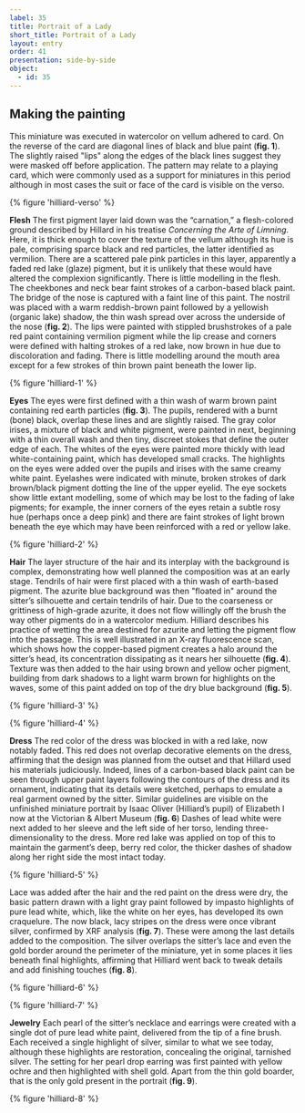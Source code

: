 ```yaml
---
label: 35
title: Portrait of a Lady
short_title: Portrait of a Lady
layout: entry
order: 41
presentation: side-by-side
object:
  - id: 35
---
```

## Making the painting  

This miniature was executed in watercolor on vellum adhered to card. On the reverse of the card are diagonal lines of black and blue paint (**fig. 1**). The slightly raised "lips" along the edges of the black lines suggest they were masked off before application. The pattern may relate to a playing card, which were commonly used as a support for miniatures in this period although in most cases the suit or face of the card is visible on the verso. 

{% figure 'hilliard-verso' %}
 
**Flesh** 
The first pigment layer laid down was the “carnation,” a flesh-colored ground described by Hillard in his treatise *Concerning the Arte of Limning*. Here, it is thick enough to cover the texture of the vellum although its hue is pale, comprising sparce black and red particles, the latter identified as vermilion. There are a scattered pale pink particles in this layer, apparently a faded red lake (glaze) pigment, but it is unlikely that these would have altered the complexion significantly. There is little modelling in the flesh. The cheekbones and neck bear faint strokes of a carbon-based black paint. The bridge of the nose is captured with a faint line of this paint. The nostril was placed with a warm reddish-brown paint followed by a yellowish (organic lake) shadow, the thin wash spread over across the underside of the nose (**fig. 2**). The lips were painted with stippled brushstrokes of a pale red paint containing vermilion pigment while the lip crease and corners were defined with halting strokes of a red lake, now brown in hue due to discoloration and fading. There is little modelling around the mouth area except for a few strokes of thin brown paint beneath the lower lip.

{% figure 'hilliard-1' %}

**Eyes** 
The eyes were first defined with a thin wash of warm brown paint containing red earth particles (**fig. 3**). The pupils, rendered with a burnt (bone) black, overlap these lines and are slightly raised. The gray color irises, a mixture of black and white pigment, were painted in next, beginning with a thin overall wash and then tiny, discreet stokes that define the outer edge of each. The whites of the eyes were painted more thickly with lead white-containing paint, which has developed small cracks. The highlights on the eyes were added over the pupils and irises with the same creamy white paint. Eyelashes were indicated with minute, broken strokes of dark brown/black pigment dotting the line of the upper eyelid. The eye sockets show little extant modelling, some of which may be lost to the fading of lake pigments; for example, the inner corners of the eyes retain a subtle rosy hue (perhaps once a deep pink) and there are faint strokes of light brown beneath the eye which may have been reinforced with a red or yellow lake. 

{% figure 'hilliard-2' %}
 
**Hair**
The layer structure of the hair and its interplay with the background is complex, demonstrating how well planned the composition was at an early stage. Tendrils of hair were first placed with a thin wash of earth-based pigment. The azurite blue background was then "floated in" around the sitter’s silhouette and certain tendrils of hair. Due to the coarseness or grittiness of high-grade azurite, it does not flow willingly off the brush the way other pigments do in a watercolor medium. Hilliard describes his practice of wetting the area destined for azurite and letting the pigment flow into the passage. This is well illustrated in an X-ray fluorescence scan, which shows how the copper-based pigment creates a halo around the sitter’s head, its concentration dissipating as it nears her silhouette (**fig. 4**). Texture was then added to the hair using brown and yellow ocher pigment, building from dark shadows to a light warm brown for highlights on the waves, some of this paint added on top of the dry blue background (**fig. 5**). 

{% figure 'hilliard-3' %}

{% figure 'hilliard-4' %}

**Dress**
The red color of the dress was blocked in with a red lake, now notably faded. This red does not overlap decorative elements on the dress, affirming that the design was planned from the outset and that Hillard used his materials judiciously. Indeed, lines of a carbon-based black paint can be seen through upper paint layers following the contours of the dress and its ornament, indicating that its details were sketched, perhaps to emulate a real garment owned by the sitter. Similar guidelines are visible on the unfinished miniature portrait by Isaac Oliver (Hilliard’s pupil) of Elizabeth I now at the Victorian & Albert Museum (**fig. 6**) Dashes of lead white were next added to her sleeve and the left side of her torso, lending three-dimensionality to the dress. More red lake was applied on top of this to maintain the garment’s deep, berry red color, the thicker dashes of shadow along her right side the most intact today.

{% figure 'hilliard-5' %}

Lace was added after the hair and the red paint on the dress were dry, the basic pattern drawn with a light gray paint followed by impasto highlights of pure lead white, which, like the white on her eyes, has developed its own craquelure. The now black, lacy stripes on the dress were once vibrant silver, confirmed by XRF analysis (**fig. 7**). These were among the last details added to the composition. The silver overlaps the sitter’s lace and even the gold border around the perimeter of the miniature, yet in some places it lies beneath final highlights, affirming that Hilliard went back to tweak details and add finishing touches (**fig. 8**). 

{% figure 'hilliard-6' %}

{% figure 'hilliard-7' %}

**Jewelry**
Each pearl of the sitter’s necklace and earrings were created with a single dot of pure lead white paint, delivered from the tip of a fine brush. Each received a single highlight of silver, similar to what we see today, although these highlights are restoration, concealing the original, tarnished silver. The setting for her pearl drop earring was first painted with yellow ochre and then highlighted with shell gold. Apart from the thin gold boarder, that is the only gold present in the portrait (**fig. 9**). 

{% figure 'hilliard-8' %}
